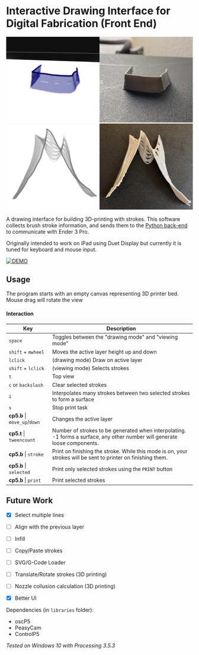 # Interactive Drawing Interface for Digital Fabrication (Front End)

![An example of extruded surfaces](data/images/firstprint.jpg)
![Another example](data/images/secondprint.jpg)


A drawing interface for building 3D-printing with strokes. This software collects brush stroke information, and sends them to the [Python back-end](https://github.com/merttoka/int_fab_server) to communicate with Ender 3 Pro.

Originally intended to work on iPad using Duet Display but currently it is tuned for keyboard and mouse input.  

[![DEMO](http://img.youtube.com/vi/Vwcu9hx7YE0/0.jpg)](https://youtu.be/Vwcu9hx7YE0)

## Usage
The program starts with an empty canvas representing 3D printer bed. Mouse drag will rotate the view 
#### Interaction
| Key                           	| Description                                                                                                                 	|
|-------------------------------	|-----------------------------------------------------------------------------------------------------------------------------	|
| `space`                       	| Toggles between the "drawing mode" and "viewing mode"                                                                       	|
| `shift` + `mwheel`            	| Moves the active layer height up and down                                                                                   	|
| `lclick`                      	| (drawing mode) Draw on active layer                                                                                         	|
| `shift` + `lclick`            	| (viewing mode) Selects strokes                                                                                              	|
| `t`                           	| Top view                                                                                                                    	|
| `c` or `backslash`            	| Clear selected strokes                                                                                                      	|
| `i`                           	| Interpolates many strokes between two selected strokes to form a surface                                                    	|
| `s`                           	| Stop print task                                                                                                             	|
| **cp5.b** \| `move_up`/`down` 	| Changes the active layer                                                                                                    	|
| **cp5.t** \| `tweencount`     	| Number of strokes to be generated when interpolating. -1 forms a surface, any other number will generate loose components.  	|
| **cp5.b** \| `stroke`         	| Print on finishing the stroke. While this mode is on, your strokes will be sent to printer on finishing them.               	|
| **cp5.b** \| `selected`       	| Print only selected strokes using the `PRINT` button                                                                        	|
| **cp5.b** \| `print`          	| Print selected strokes                                                                                                      	|

## Future Work
- [x] Select multiple lines
- [ ] Align with the previous layer
- [ ] Infill
- [ ] Copy/Paste strokes
- [ ] SVG/G-Code Loader
- [ ] Translate/Rotate strokes (3D printing)
- [ ] Nozzle collusion calculation (3D printing)
- [x] Better UI


Dependencies (in `libraries` folder):
- oscP5
- PeasyCam
- ControlP5

*Tested on Windows 10 with Processing 3.5.3*